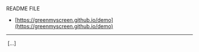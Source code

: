 README FILE
* [https://greenmyscreen.github.io/demo](https://greenmyscreen.github.io/demo)


-------

<img src="https://user-images.githubusercontent.com/2357755/44320262-d54eaa80-a40e-11e8-9033-9b1c261e4629.png" alt="" usemap="#Map" />
<map name="Map" id="Map">
    <area alt="" title="" href="https://acr2.apx.com/mymodule/reg/TabDocuments.asp?r=111&ad=Prpt&act=update&type=PRO&aProj=pub&tablename=doc&id1=276" shape="poly" coords="440,873,440,912,585,913,586,873" />
    [...]
</map>
